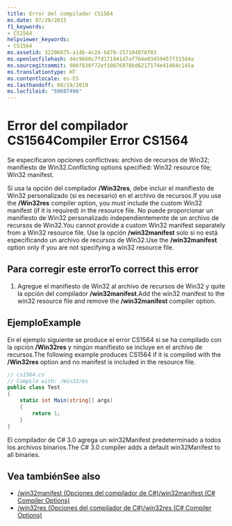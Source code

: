 ```yaml
---
title: Error del compilador CS1564
ms.date: 07/20/2015
f1_keywords:
- CS1564
helpviewer_keywords:
- CS1564
ms.assetid: 32206075-a14b-4c24-bd78-257104078f83
ms.openlocfilehash: d4c9660c7fd171941d7af764e03459457f333d4a
ms.sourcegitcommit: 986f836f72ef10876878bd6217174e41464c145a
ms.translationtype: HT
ms.contentlocale: es-ES
ms.lasthandoff: 08/19/2019
ms.locfileid: "69607496"
---
```

# <a name="compiler-error-cs1564"></a><span data-ttu-id="a1102-102">Error del compilador CS1564</span><span class="sxs-lookup"><span data-stu-id="a1102-102">Compiler Error CS1564</span></span>
<span data-ttu-id="a1102-103">Se especificaron opciones conflictivas: archivo de recursos de Win32; manifiesto de Win32.</span><span class="sxs-lookup"><span data-stu-id="a1102-103">Conflicting options specified: Win32 resource file; Win32 manifest.</span></span>  
  
 <span data-ttu-id="a1102-104">Si usa la opción del compilador **/Win32res**, debe incluir el manifiesto de Win32 personalizado (si es necesario) en el archivo de recursos.</span><span class="sxs-lookup"><span data-stu-id="a1102-104">If you use the **/Win32res** compiler option, you must include the custom Win32 manifest (if it is required) in the resource file.</span></span> <span data-ttu-id="a1102-105">No puede proporcionar un manifiesto de Win32 personalizado independientemente de un archivo de recursos de Win32.</span><span class="sxs-lookup"><span data-stu-id="a1102-105">You cannot provide a custom Win32 manifest separately from a Win32 resource file.</span></span> <span data-ttu-id="a1102-106">Use la opción **/win32manifest** solo si no está especificando un archivo de recursos de Win32.</span><span class="sxs-lookup"><span data-stu-id="a1102-106">Use the **/win32manifest** option only if you are not specifying a win32 resource file.</span></span>  
  
## <a name="to-correct-this-error"></a><span data-ttu-id="a1102-107">Para corregir este error</span><span class="sxs-lookup"><span data-stu-id="a1102-107">To correct this error</span></span>  
  
1. <span data-ttu-id="a1102-108">Agregue el manifiesto de Win32 al archivo de recursos de Win32 y quite la opción del compilador **/win32manifest**.</span><span class="sxs-lookup"><span data-stu-id="a1102-108">Add the win32 manifest to the win32 resource file and remove the **/win32manifest** compiler option.</span></span>  
  
## <a name="example"></a><span data-ttu-id="a1102-109">Ejemplo</span><span class="sxs-lookup"><span data-stu-id="a1102-109">Example</span></span>  
 <span data-ttu-id="a1102-110">En el ejemplo siguiente se produce el error CS1564 si se ha compilado con la opción **/Win32res** y ningún manifiesto se incluye en el archivo de recursos.</span><span class="sxs-lookup"><span data-stu-id="a1102-110">The following example produces CS1564 if it is compiled with the **/Win32res** option and no manifest is included in the resource file.</span></span>  
  
```csharp  
// cs1564.cs  
// Compile with: /Win32res  
public class Test  
{  
    static int Main(string[] args)  
    {  
        return 1;  
    }  
}  
```  
  
 <span data-ttu-id="a1102-111">El compilador de C# 3.0 agrega un win32Manifest predeterminado a todos los archivos binarios.</span><span class="sxs-lookup"><span data-stu-id="a1102-111">The C# 3.0 compiler adds a default win32Manifest to all binaries.</span></span>  
  
## <a name="see-also"></a><span data-ttu-id="a1102-112">Vea también</span><span class="sxs-lookup"><span data-stu-id="a1102-112">See also</span></span>

- [<span data-ttu-id="a1102-113">/win32manifest (Opciones del compilador de C#)</span><span class="sxs-lookup"><span data-stu-id="a1102-113">/win32manifest (C# Compiler Options)</span></span>](../compiler-options/win32manifest-compiler-option.md)
- [<span data-ttu-id="a1102-114">/win32res (Opciones del compilador de C#)</span><span class="sxs-lookup"><span data-stu-id="a1102-114">/win32res (C# Compiler Options)</span></span>](../compiler-options/win32res-compiler-option.md)
